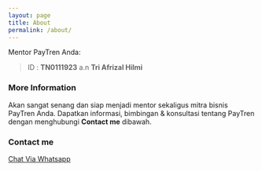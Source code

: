 ```yaml
---
layout: page
title: About
permalink: /about/
---
```


Mentor PayTren Anda:
> ID   : **TN0111923** a.n **Tri Afrizal Hilmi**

### More Information

Akan sangat senang dan siap menjadi mentor sekaligus mitra bisnis PayTren Anda.
Dapatkan informasi, bimbingan & konsultasi tentang PayTren dengan menghubungi **Contact me** dibawah.

### Contact me

[Chat Via Whatsapp](https://wa.me/6282320067466)
